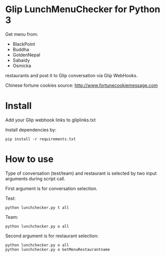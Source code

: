# Glip LunchMenuChecker for Python 3

Get menu from:
- BlackPoint
- Buddha
- GoldenNepal
- Sabaidy
- Osmicka

restaurants and post it to Glip conversation via Glip WebHooks.

Chinese fortune cookies source: http://www.fortunecookiemessage.com

# Install

Add your Glip webhook links to gliplinks.txt

Install dependencies by:
```
pip install -r requirements.txt
```

# How to use

Type of conversation (test/team) and restaurant is selected by two input arguments during script call.

First argument is for conversation selection.

Test:
```
python lunchchecker.py t all
```

Team:
```
python lunchchecker.py o all
```
Second argument is for restaurant selection:

```
python lunchchecker.py o all
python lunchchecker.py o GetMenuRestaurantname
```
